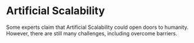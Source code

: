 Artificial Scalability
======================

Some experts claim that Artificial Scalability could open doors to humanity. However, there are still many challenges, including overcome barriers.

